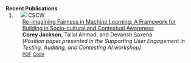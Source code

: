 <h4 id="publications" style="margin: 2px 0px -15px;"> Recent Publications </h4>

<div class="publications">
<ol class="bibliography">

<li>
<div class="pub-row">
  <div class="col-sm-3 abbr" style="position: relative;padding-right: 15px;padding-left: 15px;">
    <img src="https://raw.githubusercontent.com/cjacks04/cjacks04.github.io/main/assets/img/pexels-google-deepmind.jpg">
            <abbr class="badge">CSCW</abbr>
  </div>
  <div class="col-sm-9" style="position: relative;padding-right: 15px;padding-left: 20px;">
      <div class="title"><a href="">Re-imagining Fairness in Machine Learning: A Framework for Building in Socio-cultural and Contextual Awareness</a></div>
      <div class="author"><strong>Corey Jackson</strong>, Tallal Ahmad, and Devansh Saxena</div>
      <div class="periodical"><em> [Position paper presented in the Supporting User Engagement in Testing, Auditing, and Contesting AI workshop]</em>
      </div>
    <div class="links">
      <a href="" class="btn btn-sm z-depth-0" role="button" target="_blank" style="font-size:12px;">PDF</a>
      <a href="" class="btn btn-sm z-depth-0" role="button" target="_blank" style="font-size:12px;">Code</a>
    </div>
  </div>
</div>
</li>
  

</ol>
</div>
